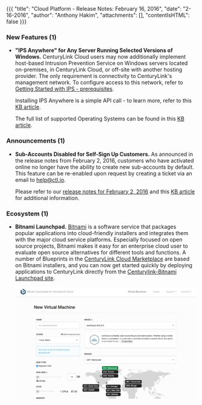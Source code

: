 {{{
"title": "Cloud Platform - Release Notes: February 16, 2016",
"date": "2-16-2016",
"author": "Anthony Hakim",
"attachments": [],
"contentIsHTML": false
}}}

### New Features (1)

* __"IPS Anywhere" for Any Server Running Selected Versions of Windows.__ CenturyLink Cloud users may now additionally implement host-based Intrusion Prevention Service on Windows servers located on-premises, in CenturyLink Cloud, or off-site with another hosting provider. The only requirement is connectivity to CenturyLink's management network. To configure access to this network, refer to [Getting Started with IPS - prerequisites](https://www.ctl.io/knowledge-base/security/getting-started-with-ips/#prerequisites).

	Installing IPS Anywhere is a simple API call - to learn more, refer to this [KB article](https://www.ctl.io/knowledge-base/security/ipsanywhere/).

	The full list of supported Operating Systems can be found in this [KB article](https://www.ctl.io/knowledge-base/security/supported-ips-oses/).

### Announcements (1)

* __Sub-Accounts Disabled for Self-Sign Up Customers.__ As announced in the release notes from February 2, 2016, customers who have activated online no longer have the ability to create new sub-accounts by default. This feature can be re-enabled upon request by creating a ticket via an email to [help@ctl.io](mailto:help@ctl.io).

	Please refer to our [release notes for February 2, 2016](https://www.ctl.io/knowledge-base/release-notes/2016-02-02-cloud-platform-release-notes/#announcements-1) and this [KB article](https://www.ctl.io/knowledge-base/accounts-&-users/subaccounts-web-signup/) for additional information.

### Ecosystem (1)

* __Bitnami Launchpad.__ [Bitnami](https://bitnami.com/) is a software service that packages popular applications into cloud-friendly installers and integrates them with the major cloud service platforms. Especially focused on open source projects, Bitnami makes it easy for an enterprise cloud user to evaluate open source alternatives for different tools and functions. A number of Blueprints in the [CenturyLink Cloud Marketplace](https://www.ctl.io/knowledge-base/ecosystem-partners/general/ecosystem-partner-list/) are based on Bitnami installers, and you can now get started quickly by deploying applications to CenturyLink directly from the [Centurylink-Bitnami Launchpad site](https://centurylink.bitnami.com/).

	![Bitnami Launchpad for CenturyLink Cloud](../../images/2016-02-16_bitnami_launchpad.png)
